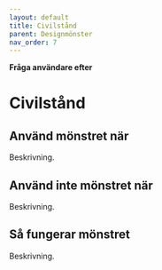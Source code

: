```yaml
---
layout: default
title: Civilstånd
parent: Designmönster
nav_order: 7
---
```


**Fråga användare efter**

# Civilstånd

## Använd mönstret när

Beskrivning.

## Använd inte mönstret när

Beskrivning.

## Så fungerar mönstret

Beskrivning.
